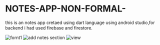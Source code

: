# NOTES-APP-NON-FORMAL-
this is an notes app cretaed using dart language using android studio,for backend i had used firebase and firestore.

![fornt1](https://github.com/user-attachments/assets/9a08ec10-e2df-4410-8a66-2bc16d9aadc8)
![add notes section](https://github.com/user-attachments/assets/d0deca58-be5c-461d-a4da-7186a64714c5)
![view](https://github.com/user-attachments/assets/51f44caa-1bc3-46a5-bb8b-c5c06b42dedf)
